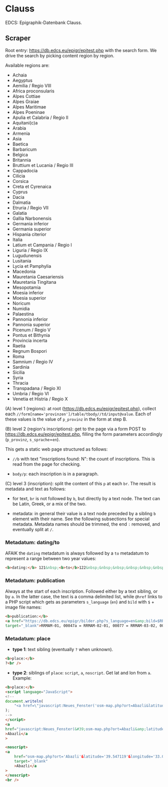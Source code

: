 # Clauss

EDCS: Epigraphik-Datenbank Clauss.

## Scraper

Root entry: <https://db.edcs.eu/epigr/epitest.php> with the search form. We drive the search by picking content region by region.

Available regions are:

- Achaia
- Aegyptus
- Aemilia / Regio VIII
- Africa proconsularis
- Alpes Cottiae
- Alpes Graiae
- Alpes Maritimae
- Alpes Poeninae
- Apulia et Calabria / Regio II
- Aquitani(c)a
- Arabia
- Armenia
- Asia
- Baetica
- Barbaricum
- Belgica
- Britannia
- Bruttium et Lucania / Regio III
- Cappadocia
- Cilicia
- Corsica
- Creta et Cyrenaica
- Cyprus
- Dacia
- Dalmatia
- Etruria / Regio VII
- Galatia
- Gallia Narbonensis
- Germania inferior
- Germania superior
- Hispania citerior
- Italia
- Latium et Campania / Regio I
- Liguria / Regio IX
- Lugudunensis
- Lusitania
- Lycia et Pamphylia
- Macedonia
- Mauretania Caesariensis
- Mauretania Tingitana
- Mesopotamia
- Moesia inferior
- Moesia superior
- Noricum
- Numidia
- Palaestina
- Pannonia inferior
- Pannonia superior
- Picenum / Regio V
- Pontus et Bithynia
- Provincia incerta
- Raetia
- Regnum Bospori
- Roma
- Samnium / Regio IV
- Sardinia
- Sicilia
- Syria
- Thracia
- Transpadana / Regio XI
- Umbria / Regio VI
- Venetia et Histria / Regio X

(A) level 1 (regions): at root (<https://db.edcs.eu/epigr/epitest.php>), collect each `//form[name='provinzen']/table/tbody//td/input@value`. Each of these values is the value of `p_provinz` in the form at step B.

(B) level 2 (region's inscriptions): get to the page via a form POST to <https://db.edcs.eu/epigr/epitest.php>, filling the form parameters accordingly (`p_provinz`, `s_sprache`=`en`).

This gets a static web page structured as follows:

- `//b` with text "inscriptions found: N": the count of inscriptions. This is read from the page for checking.

- `body/p`: each inscription is in a paragraph.

(C) level 3 (inscription): split the content of this `p` at each `br`. The result is metadata and text as follows:

- for text, `br` is not followed by `b`, but directly by a text node. The text can be Latin, Greek, or a mix of the two.

- metadata: in general their value is a text node preceded by a sibling `b` element with their name. See the following subsections for special metadata. Metadata names should be trimmed, the end `:` removed, and eventually split at `/`.

### Metadatum: dating/to

AFAIK the `dating` metadatum is always followed by a `to` metadatum to represent a range between two year values:

```html
<b>dating:</b> 121&nbsp;<b>to</b>122&nbsp;&nbsp;&nbsp;&nbsp;&nbsp;&nbsp;&nbsp;&nbsp;&nbsp;
```

### Metadatum: publication

Always at the start of each inscription. Followed either by a text sibling, or by `a`. In the latter case, the text is a comma delimited list, while `@href` links to a PHP script which gets as parameters `s_language` (`en`) and `bild` with `$` + image file names:

```html
<b>publication:</b>
<a href="https://db.edcs.eu/epigr/bilder.php?s_language=en&amp;bild=$RRMAM-03-02_00127a.jpg;$RRMAM-03-02_00127a_1.jpg;$RRMAM-03-02_00127a_2.jpg"
target="_blank">RRMAM-01, 00047a = RRMAM-02-01, 00077 = RRMAM-03-02, 00127a</a>
```

### Metadatum: place

- **type 1**: text sibling (eventually `?` when unknown).

```html
<b>place:</b>
?<br />
```

- **type 2**: siblings of `place`: `script`, `a`, `noscript`. Get lat and lon from `a`. Example:

```html
<b>place:</b>
<script language="JavaScript">
<!--
document.writeln(
    "<a href=\"javascript:Neues_Fenster('osm-map.php?ort=Abazli&latitude=39.547119&longitude=33.025478&provinz=Galatia')\">Abazli</a>"
);
-->
</script>
<a
href="javascript:Neues_Fenster(&#39;osm-map.php?ort=Abazli&amp;latitude=39.547119&amp;longitude=33.025478&amp;provinz=Galatia&#39;)"
>Abazli</a
>

<noscript>
<a
    href="osm-map.php?ort='Abazli'&latitude='39.547119'&longitude='33.025478'&provinz='Galatia'"
    target="_blank"
    >Abazli</a
>
</noscript>
<br />
```
